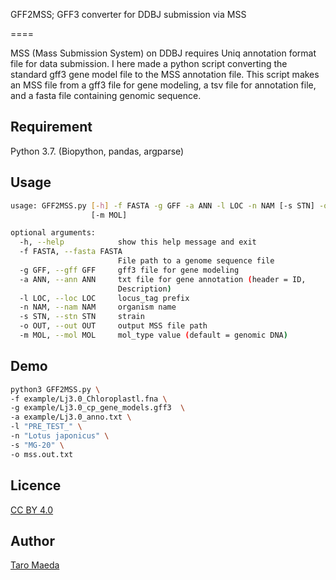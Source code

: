 GFF2MSS; GFF3 converter for DDBJ submission via MSS

====


MSS (Mass Submission System) on DDBJ requires Uniq annotation format file for data submission. I here made a python script converting the standard gff3 gene model file to the MSS annotation file. 
This script makes an MSS file from a gff3 file for gene modeling, a tsv file for annotation file, and a fasta file containing genomic sequence. 

## Requirement
Python 3.7. (Biopython, pandas, argparse)

## Usage
```sh
usage: GFF2MSS.py [-h] -f FASTA -g GFF -a ANN -l LOC -n NAM [-s STN] -o OUT
                  [-m MOL]

optional arguments:
  -h, --help            show this help message and exit
  -f FASTA, --fasta FASTA
                        File path to a genome sequence file
  -g GFF, --gff GFF     gff3 file for gene modeling
  -a ANN, --ann ANN     txt file for gene annotation (header = ID,
                        Description)
  -l LOC, --loc LOC     locus_tag prefix
  -n NAM, --nam NAM     organism name
  -s STN, --stn STN     strain
  -o OUT, --out OUT     output MSS file path
  -m MOL, --mol MOL     mol_type value (default = genomic DNA)
```
  
## Demo
```sh
python3 GFF2MSS.py \
-f example/Lj3.0_Chloroplastl.fna \
-g example/Lj3.0_cp_gene_models.gff3  \
-a example/Lj3.0_anno.txt \
-l "PRE_TEST_" \
-n "Lotus japonicus" \
-s "MG-20" \
-o mss.out.txt 

```


## Licence
[CC BY 4.0](https://creativecommons.org/licenses/by/4.0/deed.en)

## Author
[Taro Maeda](https://github.com/tcnksm)
